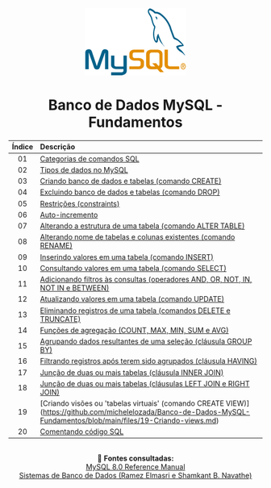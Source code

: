 <div align="center">
<img src="./assets/mysql.png">
<h1>Banco de Dados MySQL - Fundamentos</h1>

| Índice | Descrição |
| :---:  | :---		 |
| 01 | [Categorias de comandos SQL](https://github.com/michelelozada/Banco-de-Dados-MySQL-Fundamentos/blob/main/files/01-Categorias-comandos-SQL.md) |
| 02 | [Tipos de dados no MySQL](https://github.com/michelelozada/Banco-de-Dados-MySQL-Fundamentos/blob/main/files/02-Tipos-de-dados.md) |
| 03 | [Criando banco de dados e tabelas (comando CREATE)](https://github.com/michelelozada/Banco-de-Dados-MySQL-Fundamentos/blob/main/files/03-Criando-bd-e-tabelas.md) |
| 04 | [Excluindo banco de dados e tabelas (comando DROP)](https://github.com/michelelozada/Banco-de-Dados-MySQL-Fundamentos/blob/main/files/04-Excluindo-bd-e-tabelas.md) |
| 05 | [Restrições (constraints)](https://github.com/michelelozada/Banco-de-Dados-MySQL-Fundamentos/blob/main/files/05-Restricoes.md) |
| 06 | [Auto-incremento](https://github.com/michelelozada/Banco-de-Dados-MySQL-Fundamentos/blob/main/files/06-Auto-incremento.md) |
| 07 | [Alterando a estrutura de uma tabela (comando ALTER TABLE)](https://github.com/michelelozada/Banco-de-Dados-MySQL-Fundamentos/blob/main/files/07-Alterando-estrutura-tabela.md) |
| 08 | [Alterando nome de tabelas e colunas existentes (comando RENAME)](https://github.com/michelelozada/Banco-de-Dados-MySQL-Fundamentos/blob/main/files/08-Alterando-nome-tabelas.md) |
| 09 | [Inserindo valores em uma tabela (comando INSERT)](https://github.com/michelelozada/Banco-de-Dados-MySQL-Fundamentos/blob/main/files/09-Inserindo-valores-tabela.md) |
| 10 | [Consultando valores em uma tabela (comando SELECT)](https://github.com/michelelozada/Banco-de-Dados-MySQL-Fundamentos/blob/main/files/10-Consultando-valores-tabela.md) |
| 11 | [Adicionando filtros às consultas (operadores AND, OR, NOT, IN, NOT IN e BETWEEN)](https://github.com/michelelozada/Banco-de-Dados-MySQL-Fundamentos/blob/main/files/11-Adicionando-filtros-consultas.md) |
| 12 | [Atualizando valores em uma tabela (comando UPDATE)](https://github.com/michelelozada/Banco-de-Dados-MySQL-Fundamentos/blob/main/files/12-Atualizando-valores-tabela.md) |
| 13 | [Eliminando registros de uma tabela (comandos DELETE e TRUNCATE)](https://github.com/michelelozada/Banco-de-Dados-MySQL-Fundamentos/blob/main/files/13-Eliminando-registros-tabela.md) |
| 14 | [Funções de agregação (COUNT, MAX, MIN, SUM e AVG)](https://github.com/michelelozada/Banco-de-Dados-MySQL-Fundamentos/blob/main/files/14-Funcoes-de-agregacao.md) |
| 15 | [Agrupando dados resultantes de uma seleção (cláusula GROUP BY)](https://github.com/michelelozada/Banco-de-Dados-MySQL-Fundamentos/blob/main/files/15-Agrupando-dados-seleção.md) |
| 16 | [Filtrando registros após terem sido agrupados (cláusula HAVING)](https://github.com/michelelozada/Banco-de-Dados-MySQL-Fundamentos/blob/main/files/16-Filtrando-dados-agrupados.md) |
| 17 | [Junção de duas ou mais tabelas (cláusula INNER JOIN)](https://github.com/michelelozada/Banco-de-Dados-MySQL-Fundamentos/blob/main/files/17-Juncao-de-tabelas-I.md) |
| 18 | [Junção de duas ou mais tabelas (cláusulas LEFT JOIN e RIGHT JOIN)](https://github.com/michelelozada/Banco-de-Dados-MySQL-Fundamentos/blob/main/files/18-Juncao-de-tabelas-II.md) |
| 19 | [Criando visões ou 'tabelas virtuais' (comando CREATE VIEW)] (https://github.com/michelelozada/Banco-de-Dados-MySQL-Fundamentos/blob/main/files/19-Criando-views.md) |
| 20 | [Comentando código SQL](https://github.com/michelelozada/Banco-de-Dados-MySQL-Fundamentos/blob/main/files/20-Comentando-codigo-SQL.md) |

&nbsp;   
:bookmark_tabs: **Fontes consultadas:**  
[MySQL 8.0 Reference Manual](https://dev.mysql.com/doc/refman/8.0/en/)  
[Sistemas de Banco de Dados (Ramez Elmasri e Shamkant B. Navathe)](https://www.bvirtual.com.br/NossoAcervo/Publicacao/168492)  
</div> 
